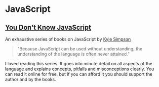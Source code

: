 # JavaScript

## [You Don't Know JavaScript](https://github.com/getify/You-Dont-Know-JS)

An exhaustive series of books on JavaScript by [Kyle Simpson](https://twitter.com/getify)

> "Because JavaScript can be used without understanding, the understanding of the language is often never attained."

I loved reading this series. It goes into minute detail on all aspects of the language and explains concepts, pitfalls and misconceptions clearly. You can read it online for free, but if you can afford it you should support the author and by the books.
